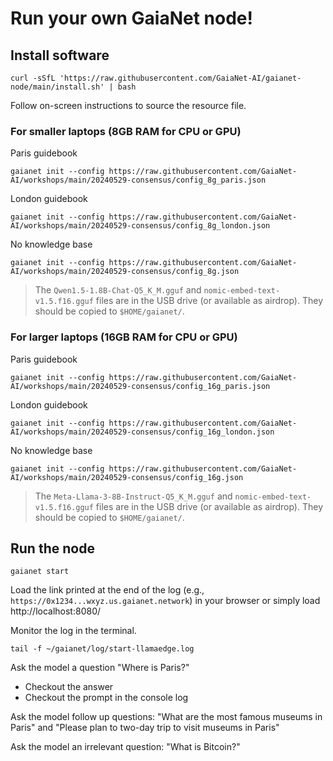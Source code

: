 # Run your own GaiaNet node!

## Install software

```
curl -sSfL 'https://raw.githubusercontent.com/GaiaNet-AI/gaianet-node/main/install.sh' | bash
```

Follow on-screen instructions to source the resource file.

### For smaller laptops (8GB RAM for CPU or GPU)

Paris guidebook

```
gaianet init --config https://raw.githubusercontent.com/GaiaNet-AI/workshops/main/20240529-consensus/config_8g_paris.json
```

London guidebook

```
gaianet init --config https://raw.githubusercontent.com/GaiaNet-AI/workshops/main/20240529-consensus/config_8g_london.json
```

No knowledge base

```
gaianet init --config https://raw.githubusercontent.com/GaiaNet-AI/workshops/main/20240529-consensus/config_8g.json
```

> The `Qwen1.5-1.8B-Chat-Q5_K_M.gguf` and `nomic-embed-text-v1.5.f16.gguf` files are in the USB drive (or available as airdrop). They should be copied to `$HOME/gaianet/`.

### For larger laptops (16GB RAM for CPU or GPU)

Paris guidebook

```
gaianet init --config https://raw.githubusercontent.com/GaiaNet-AI/workshops/main/20240529-consensus/config_16g_paris.json
```

London guidebook

```
gaianet init --config https://raw.githubusercontent.com/GaiaNet-AI/workshops/main/20240529-consensus/config_16g_london.json
```

No knowledge base

```
gaianet init --config https://raw.githubusercontent.com/GaiaNet-AI/workshops/main/20240529-consensus/config_16g.json
```

> The `Meta-Llama-3-8B-Instruct-Q5_K_M.gguf` and `nomic-embed-text-v1.5.f16.gguf` files are in the USB drive (or available as airdrop). They should be copied to `$HOME/gaianet/`.

## Run the node

```
gaianet start
```

Load the link printed at the end of the log (e.g., `https://0x1234...wxyz.us.gaianet.network`) in your browser
or simply load http://localhost:8080/

Monitor the log in the terminal.

```
tail -f ~/gaianet/log/start-llamaedge.log
```

Ask the model a question "Where is Paris?"

* Checkout the answer
* Checkout the prompt in the console log

Ask the model follow up questions: "What are the most famous museums in Paris" and "Please plan to two-day trip to visit museums in Paris"

Ask the model an irrelevant question: "What is Bitcoin?"

